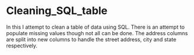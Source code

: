# Cleaning_SQL_table
In this I attempt to clean a table of data using SQL. There is an attempt to populate missing values though not all can be done. The address columns are split into new columns  to handle the street address, city and state respectively.
